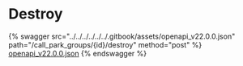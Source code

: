 # Destroy

{% swagger src="../../../../../../.gitbook/assets/openapi_v22.0.0.json" path="/call_park_groups/{id}/destroy" method="post" %}
[openapi_v22.0.0.json](../../../../../../.gitbook/assets/openapi_v22.0.0.json)
{% endswagger %}
